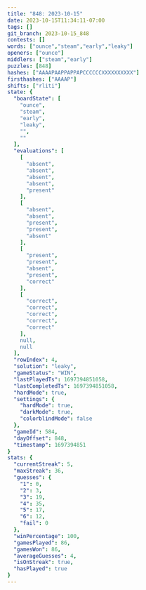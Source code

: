 ```yaml
---
title: "848: 2023-10-15"
date: 2023-10-15T11:34:11-07:00
tags: []
git_branch: 2023-10-15_848
contests: []
words: ["ounce","steam","early","leaky"]
openers: ["ounce"]
middlers: ["steam","early"]
puzzles: [848]
hashes: ["AAAAPAAPPAPPAPCCCCCCXXXXXXXXXX"]
firsthashes: ["AAAAP"]
shifts: ["rliti"]
state: {
  "boardState": [
    "ounce",
    "steam",
    "early",
    "leaky",
    "",
    ""
  ],
  "evaluations": [
    [
      "absent",
      "absent",
      "absent",
      "absent",
      "present"
    ],
    [
      "absent",
      "absent",
      "present",
      "present",
      "absent"
    ],
    [
      "present",
      "present",
      "absent",
      "present",
      "correct"
    ],
    [
      "correct",
      "correct",
      "correct",
      "correct",
      "correct"
    ],
    null,
    null
  ],
  "rowIndex": 4,
  "solution": "leaky",
  "gameStatus": "WIN",
  "lastPlayedTs": 1697394851058,
  "lastCompletedTs": 1697394851058,
  "hardMode": true,
  "settings": {
    "hardMode": true,
    "darkMode": true,
    "colorblindMode": false
  },
  "gameId": 584,
  "dayOffset": 848,
  "timestamp": 1697394851
}
stats: {
  "currentStreak": 5,
  "maxStreak": 36,
  "guesses": {
    "1": 0,
    "2": 3,
    "3": 19,
    "4": 35,
    "5": 17,
    "6": 12,
    "fail": 0
  },
  "winPercentage": 100,
  "gamesPlayed": 86,
  "gamesWon": 86,
  "averageGuesses": 4,
  "isOnStreak": true,
  "hasPlayed": true
}
---
```

<!-- more -->
